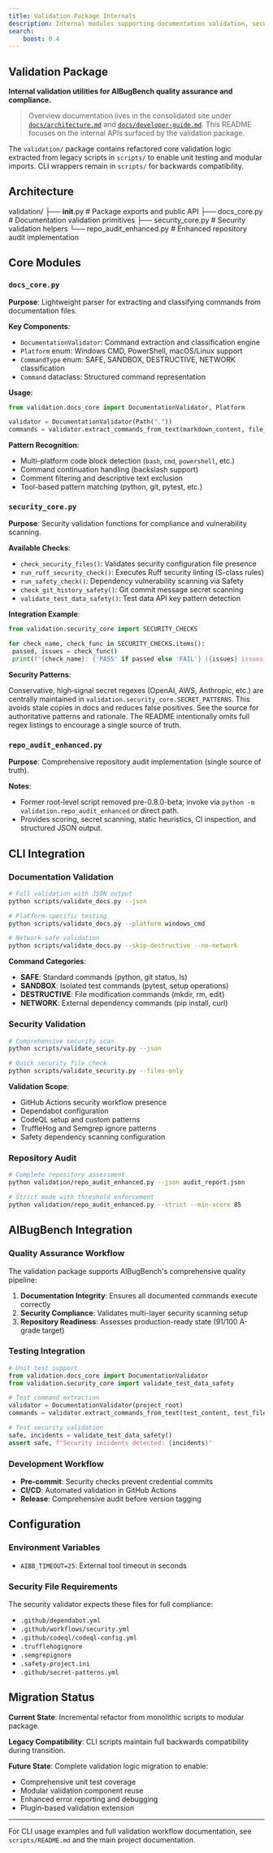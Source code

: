 ```yaml
---
title: Validation Package Internals
description: Internal modules supporting documentation validation, security checks, and repository audits in AIBugBench.
search:
	boost: 0.4
---
```


## Validation Package

**Internal validation utilities for AIBugBench quality assurance and compliance.**

> Overview documentation lives in the consolidated site under [`docs/architecture.md`](../architecture.md) and [`docs/developer-guide.md`](../developer-guide.md). This README focuses on the internal APIs surfaced by the validation package.

The `validation/` package contains refactored core validation logic extracted from legacy scripts in `scripts/` to enable unit testing and modular imports. CLI wrappers remain in `scripts/` for backwards compatibility.

## Architecture
<!-- markdownlint-disable MD050 -->
validation/
├── __init__.py          # Package exports and public API
├── docs_core.py         # Documentation validation primitives
├── security_core.py     # Security validation helpers
└── repo_audit_enhanced.py  # Enhanced repository audit implementation
<!-- markdownlint-enable MD050 -->
## Core Modules

### `docs_core.py`

**Purpose**: Lightweight parser for extracting and classifying commands from documentation files.

**Key Components**:

- `DocumentationValidator`: Command extraction and classification engine
- `Platform` enum: Windows CMD, PowerShell, macOS/Linux support
- `CommandType` enum: SAFE, SANDBOX, DESTRUCTIVE, NETWORK classification
- `Command` dataclass: Structured command representation

**Usage**:

```python
from validation.docs_core import DocumentationValidator, Platform

validator = DocumentationValidator(Path("."))
commands = validator.extract_commands_from_text(markdown_content, file_path)
```

**Pattern Recognition**:

- Multi-platform code block detection (`bash`, `cmd`, `powershell`, etc.)
- Command continuation handling (backslash support)
- Comment filtering and descriptive text exclusion
- Tool-based pattern matching (python, git, pytest, etc.)

### `security_core.py`

**Purpose**: Security validation functions for compliance and vulnerability scanning.

**Available Checks**:

- `check_security_files()`: Validates security configuration file presence
- `run_ruff_security_check()`: Executes Ruff security linting (S-class rules)
- `run_safety_check()`: Dependency vulnerability scanning via Safety
- `check_git_history_safety()`: Git commit message secret scanning
- `validate_test_data_safety()`: Test data API key pattern detection

**Integration Example**:

```python
from validation.security_core import SECURITY_CHECKS

for check_name, check_func in SECURITY_CHECKS.items():
 passed, issues = check_func()
 print(f"{check_name}: {'PASS' if passed else 'FAIL'} ({issues} issues)")
```

**Security Patterns**:

Conservative, high‑signal secret regexes (OpenAI, AWS, Anthropic, etc.) are centrally maintained in `validation.security_core.SECRET_PATTERNS`. This avoids stale copies in docs and reduces false positives. See the source for authoritative patterns and rationale. The README intentionally omits full regex listings to encourage a single source of truth.

### `repo_audit_enhanced.py`

**Purpose**: Comprehensive repository audit implementation (single source of truth).

**Notes**:

- Former root-level script removed pre-0.8.0-beta; invoke via `python -m validation.repo_audit_enhanced` or direct path.
- Provides scoring, secret scanning, static heuristics, CI inspection, and structured JSON output.

## CLI Integration

### Documentation Validation

```bash
# Full validation with JSON output
python scripts/validate_docs.py --json

# Platform-specific testing
python scripts/validate_docs.py --platform windows_cmd

# Network-safe validation
python scripts/validate_docs.py --skip-destructive --no-network
```

**Command Categories**:

- **SAFE**: Standard commands (python, git status, ls)
- **SANDBOX**: Isolated test commands (pytest, setup operations)
- **DESTRUCTIVE**: File modification commands (mkdir, rm, edit)
- **NETWORK**: External dependency commands (pip install, curl)

### Security Validation

```bash
# Comprehensive security scan
python scripts/validate_security.py --json

# Quick security file check
python scripts/validate_security.py --files-only
```

**Validation Scope**:

- GitHub Actions security workflow presence
- Dependabot configuration
- CodeQL setup and custom patterns
- TruffleHog and Semgrep ignore patterns
- Safety dependency scanning configuration

### Repository Audit

```bash
# Complete repository assessment
python validation/repo_audit_enhanced.py --json audit_report.json

# Strict mode with threshold enforcement
python validation/repo_audit_enhanced.py --strict --min-score 85
```

## AIBugBench Integration

### Quality Assurance Workflow

The validation package supports AIBugBench's comprehensive quality pipeline:

1. **Documentation Integrity**: Ensures all documented commands execute correctly
2. **Security Compliance**: Validates multi-layer security scanning setup
3. **Repository Readiness**: Assesses production-ready state (91/100 A-grade target)

### Testing Integration

```python
# Unit test support
from validation.docs_core import DocumentationValidator
from validation.security_core import validate_test_data_safety

# Test command extraction
validator = DocumentationValidator(project_root)
commands = validator.extract_commands_from_text(test_content, test_file)

# Test security validation
safe, incidents = validate_test_data_safety()
assert safe, f"Security incidents detected: {incidents}"
```

### Development Workflow

- **Pre-commit**: Security checks prevent credential commits
- **CI/CD**: Automated validation in GitHub Actions
- **Release**: Comprehensive audit before version tagging

## Configuration

### Environment Variables

- `AIBB_TIMEOUT=25`: External tool timeout in seconds

### Security File Requirements

The security validator expects these files for full compliance:

- `.github/dependabot.yml`
- `.github/workflows/security.yml`
- `.github/codeql/codeql-config.yml`
- `.trufflehogignore`
- `.semgrepignore`
- `.safety-project.ini`
- `.github/secret-patterns.yml`

## Migration Status

**Current State**: Incremental refactor from monolithic scripts to modular package.

**Legacy Compatibility**: CLI scripts maintain full backwards compatibility during transition.

**Future State**: Complete validation logic migration to enable:

- Comprehensive unit test coverage
- Modular validation component reuse
- Enhanced error reporting and debugging
- Plugin-based validation extension

---

For CLI usage examples and full validation workflow documentation, see `scripts/README.md` and the main project documentation.
